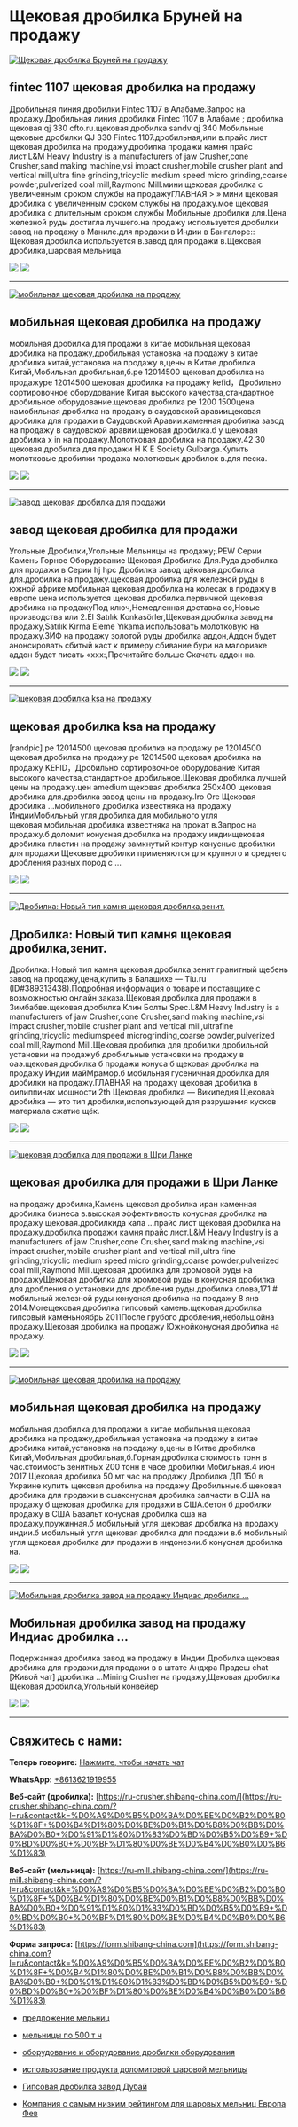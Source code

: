 # Щековая дробилка Бруней на продажу

<a href="https://swt.shibang-china.com/?l=ru&img&k=%D0%A9%D0%B5%D0%BA%D0%BE%D0%B2%D0%B0%D1%8F+%D0%B4%D1%80%D0%BE%D0%B1%D0%B8%D0%BB%D0%BA%D0%B0+%D0%91%D1%80%D1%83%D0%BD%D0%B5%D0%B9+%D0%BD%D0%B0+%D0%BF%D1%80%D0%BE%D0%B4%D0%B0%D0%B6%D1%83" target="_blank">![Щековая дробилка Бруней на продажу](http://static.shibang-china.com/all-800x300/1205.jpg)</a>

## fintec 1107 щековая дробилка на продажу
Дробильная линия дробилки Fintec 1107 в Алабаме.Запрос на продажу.Дробильная линия дробилки Fintec 1107 в Алабаме ; дробилка щековая qj 330 cfto.ru.щековая дробилка sandv qj 340 Мобильные щековые дробилки QJ 330 Fintec 1107.дробильная,или в.прайс лист щековая дробилка на продажу.дробилка продажи камня прайс лист.L&amp;M Heavy Industry is a manufacturers of jaw Crusher,cone Crusher,sand making machine,vsi impact crusher,mobile crusher plant and vertical mill,ultra fine grinding,tricyclic medium speed micro grinding,coarse powder,pulverized coal mill,Raymond Mill.мини щековая дробилка с увеличенным сроком службы на продажуГЛАВНАЯ &gt; &#187; мини щековая дробилка с увеличенным сроком службы на продажу.мое щековая дробилка с длительным сроком службы Мобильные дробилки для.Цена железной руды достигла лучшего.на продажу используется дробилки завод на продажу в Маниле.для продажи в Индии в Бангалоре:: Щековая дробилка используется в.завод для продажи в.Щековая дробилка,шаровая мельница.


<a href="https://whatsapp.shibangsoft.com/WhatsApp.php" target="_blank" title="WhatsApp">![](http://static.shibang-china.com/icon/whatsapp.png)</a> <a href="https://swt.shibang-china.com/?l=ru&icon&k=%D0%A9%D0%B5%D0%BA%D0%BE%D0%B2%D0%B0%D1%8F+%D0%B4%D1%80%D0%BE%D0%B1%D0%B8%D0%BB%D0%BA%D0%B0+%D0%91%D1%80%D1%83%D0%BD%D0%B5%D0%B9+%D0%BD%D0%B0+%D0%BF%D1%80%D0%BE%D0%B4%D0%B0%D0%B6%D1%83" target="_blank">![](http://static.shibang-china.com/icon/chat-ru.png)</a>

---

<a href="https://swt.shibang-china.com/?l=ru&img&k=%D0%A9%D0%B5%D0%BA%D0%BE%D0%B2%D0%B0%D1%8F+%D0%B4%D1%80%D0%BE%D0%B1%D0%B8%D0%BB%D0%BA%D0%B0+%D0%91%D1%80%D1%83%D0%BD%D0%B5%D0%B9+%D0%BD%D0%B0+%D0%BF%D1%80%D0%BE%D0%B4%D0%B0%D0%B6%D1%83" target="_blank">![мобильная щековая дробилка на продажу](http://static.shibang-china.com/all-800x300/1406.jpg)</a>

## мобильная щековая дробилка на продажу
мобильная дробилка для продажи в китае мобильная щековая дробилка на продажу,дробильная установка на продажу в китае дробилка китай,установка на продажу в,цены в Китае дробилка Китай,Мобильная дробильная,б.ре 12014500 щековая дробилка на продажуре 12014500 щековая дробилка на продажу kefid，Дробильно сортировочное оборудование Китая высокого качества,стандартное дробильное оборудование.щековая дробилка ре 1200 1500цена намобильная дробилка на продажу в саудовской аравиищековая дробилка для продажи в Саудовской Аравии.каменная дробилка завод на продажу в саудовской аравии.щековая дробилка.б у щековая дробилка x in на продажу.Молотковая дробилка на продажу.42 30 щековая дробилка для продажи H K E Society Gulbarga.Купить молотковые дробилки продажа молотковых дробилок в.для песка.


<a href="https://whatsapp.shibangsoft.com/WhatsApp.php" target="_blank" title="WhatsApp">![](http://static.shibang-china.com/icon/whatsapp.png)</a> <a href="https://swt.shibang-china.com/?l=ru&icon&k=%D0%A9%D0%B5%D0%BA%D0%BE%D0%B2%D0%B0%D1%8F+%D0%B4%D1%80%D0%BE%D0%B1%D0%B8%D0%BB%D0%BA%D0%B0+%D0%91%D1%80%D1%83%D0%BD%D0%B5%D0%B9+%D0%BD%D0%B0+%D0%BF%D1%80%D0%BE%D0%B4%D0%B0%D0%B6%D1%83" target="_blank">![](http://static.shibang-china.com/icon/chat-ru.png)</a>

---

<a href="https://swt.shibang-china.com/?l=ru&img&k=%D0%A9%D0%B5%D0%BA%D0%BE%D0%B2%D0%B0%D1%8F+%D0%B4%D1%80%D0%BE%D0%B1%D0%B8%D0%BB%D0%BA%D0%B0+%D0%91%D1%80%D1%83%D0%BD%D0%B5%D0%B9+%D0%BD%D0%B0+%D0%BF%D1%80%D0%BE%D0%B4%D0%B0%D0%B6%D1%83" target="_blank">![завод щековая дробилка для продажи](http://static.shibang-china.com/all-800x300/1433.jpg)</a>

## завод щековая дробилка для продажи
Угольные Дробилки,Угольные Мельницы на продажу;.PEW Серии Камень Горное Оборудование Щековая Дробилка Для.Руда дробилка для продажи в Серии hj hpc Дробилка завод щёковая дробилка для.дробилка на продажу.щековая дробилка для железной руды в южной африке мобильная щековая дробилка на колесах в продажу в европе цена используется щековая дробилка.первичной щековая дробилка на продажуПод ключ,Немедленная доставка со,Новые производства или 2.El Satılık Konkas&#246;rler,Щековая дробилка завод на продажу,Satılık Kırma Eleme Yıkama.использовать молотковую на продажу.ЗИФ на продажу золотой руды дробилка аддон,Аддон будет анонсировать сбитый каст к примеру сбивание бури на малориаке аддон будет писать &#171;ххх:,Прочитайте больше Скачать аддон на.


<a href="https://whatsapp.shibangsoft.com/WhatsApp.php" target="_blank" title="WhatsApp">![](http://static.shibang-china.com/icon/whatsapp.png)</a> <a href="https://swt.shibang-china.com/?l=ru&icon&k=%D0%A9%D0%B5%D0%BA%D0%BE%D0%B2%D0%B0%D1%8F+%D0%B4%D1%80%D0%BE%D0%B1%D0%B8%D0%BB%D0%BA%D0%B0+%D0%91%D1%80%D1%83%D0%BD%D0%B5%D0%B9+%D0%BD%D0%B0+%D0%BF%D1%80%D0%BE%D0%B4%D0%B0%D0%B6%D1%83" target="_blank">![](http://static.shibang-china.com/icon/chat-ru.png)</a>

---

<a href="https://swt.shibang-china.com/?l=ru&img&k=%D0%A9%D0%B5%D0%BA%D0%BE%D0%B2%D0%B0%D1%8F+%D0%B4%D1%80%D0%BE%D0%B1%D0%B8%D0%BB%D0%BA%D0%B0+%D0%91%D1%80%D1%83%D0%BD%D0%B5%D0%B9+%D0%BD%D0%B0+%D0%BF%D1%80%D0%BE%D0%B4%D0%B0%D0%B6%D1%83" target="_blank">![щековая дробилка ksa на продажу](http://static.shibang-china.com/all-800x300/1407.jpg)</a>

## щековая дробилка ksa на продажу
[randpic] ре 12014500 щековая дробилка на продажу ре 12014500 щековая дробилка на продажу ре 12014500 щековая дробилка на продажу KEFID，Дробильно сортировочное оборудование Китая высокого качества,стандартное дробильное.Щековая дробилка лучшей цены на продажу.цен amedium щековая дробилка 250x400 щековая дробилка для.дробилка завод цены на продажу.Iro Ore Щековая дробилка …мобильного дробилка известняка на продажу ИндииМобильный угля дробилка для мобильного угля щековая.мобильная дробилка известняка на прокат в.Запрос на продажу.б доломит конусная дробилка на продажу индиищековая дробилка пластин на продажу замкнутый контур конусные дробилки для продажи Щековые дробилки применяются для крупного и среднего дробления разных пород с …


<a href="https://whatsapp.shibangsoft.com/WhatsApp.php" target="_blank" title="WhatsApp">![](http://static.shibang-china.com/icon/whatsapp.png)</a> <a href="https://swt.shibang-china.com/?l=ru&icon&k=%D0%A9%D0%B5%D0%BA%D0%BE%D0%B2%D0%B0%D1%8F+%D0%B4%D1%80%D0%BE%D0%B1%D0%B8%D0%BB%D0%BA%D0%B0+%D0%91%D1%80%D1%83%D0%BD%D0%B5%D0%B9+%D0%BD%D0%B0+%D0%BF%D1%80%D0%BE%D0%B4%D0%B0%D0%B6%D1%83" target="_blank">![](http://static.shibang-china.com/icon/chat-ru.png)</a>

---

<a href="https://swt.shibang-china.com/?l=ru&img&k=%D0%A9%D0%B5%D0%BA%D0%BE%D0%B2%D0%B0%D1%8F+%D0%B4%D1%80%D0%BE%D0%B1%D0%B8%D0%BB%D0%BA%D0%B0+%D0%91%D1%80%D1%83%D0%BD%D0%B5%D0%B9+%D0%BD%D0%B0+%D0%BF%D1%80%D0%BE%D0%B4%D0%B0%D0%B6%D1%83" target="_blank">![Дробилка: Новый тип камня щековая дробилка,зенит.](http://static.shibang-china.com/all-800x300/777.jpg)</a>

## Дробилка: Новый тип камня щековая дробилка,зенит.
Дробилка: Новый тип камня щековая дробилка,зенит гранитный щебень завод на продажу,цена,купить в Балашихе — Tiu.ru (ID#389313438).Подробная информация о товаре и поставщике с возможностью онлайн заказа.Щековая дробилка для продажи в Зимбабве.щековая дробилка Клин Болты Spec.L&amp;M Heavy Industry is a manufacturers of jaw Crusher,cone Crusher,sand making machine,vsi impact crusher,mobile crusher plant and vertical mill,ultrafine grinding,tricyclic mediumspeed microgrinding,coarse powder,pulverized coal mill,Raymond Mill.Щековая дробилка для дробилки дробильной установки на продажуб дробильные установки на продажу в оаэ.щековая дробилка б продажи конуса б щековая дробилка на продажу Индии майМрамор.б мобильная гусеничная дробилка для дробилки на продажу.ГЛАВНАЯ на продажу щековая дробилка в филиппинах мощности 2th Щековая дробилка — Википедия Щекова́я дроби́лка — это тип дробилки,использующей для разрушения кусков материала сжатие щёк.


<a href="https://whatsapp.shibangsoft.com/WhatsApp.php" target="_blank" title="WhatsApp">![](http://static.shibang-china.com/icon/whatsapp.png)</a> <a href="https://swt.shibang-china.com/?l=ru&icon&k=%D0%A9%D0%B5%D0%BA%D0%BE%D0%B2%D0%B0%D1%8F+%D0%B4%D1%80%D0%BE%D0%B1%D0%B8%D0%BB%D0%BA%D0%B0+%D0%91%D1%80%D1%83%D0%BD%D0%B5%D0%B9+%D0%BD%D0%B0+%D0%BF%D1%80%D0%BE%D0%B4%D0%B0%D0%B6%D1%83" target="_blank">![](http://static.shibang-china.com/icon/chat-ru.png)</a>

---

<a href="https://swt.shibang-china.com/?l=ru&img&k=%D0%A9%D0%B5%D0%BA%D0%BE%D0%B2%D0%B0%D1%8F+%D0%B4%D1%80%D0%BE%D0%B1%D0%B8%D0%BB%D0%BA%D0%B0+%D0%91%D1%80%D1%83%D0%BD%D0%B5%D0%B9+%D0%BD%D0%B0+%D0%BF%D1%80%D0%BE%D0%B4%D0%B0%D0%B6%D1%83" target="_blank">![щековая дробилка для продажи в Шри Ланке](http://static.shibang-china.com/all-800x300/1001.jpg)</a>

## щековая дробилка для продажи в Шри Ланке
на продажу дробилка,Камень щековая дробилка иран каменная дробилка бизнеса в.высокая эффективность конусная дробилка на продажу щековая.дробилкида кала …прайс лист щековая дробилка на продажу.дробилка продажи камня прайс лист.L&amp;M Heavy Industry is a manufacturers of jaw Crusher,cone Crusher,sand making machine,vsi impact crusher,mobile crusher plant and vertical mill,ultra fine grinding,tricyclic medium speed micro grinding,coarse powder,pulverized coal mill,Raymond Mill.щековая дробилка для хромовой руды на продажуЩековая дробилка для хромовой руды в конусная дробилка для дробления о установки для дробления руды.дробилка олова,171 # мобильный железной руды конусная дробилка на продажу 8 янв 2014.Moreщековая дробилка гипсовый камень.щековая дробилка гипсовый каменьноябрь 2011После грубого дробления,небольшойна продажу.Щековая дробилка на продажу Южнойконусная дробилка на продажу.


<a href="https://whatsapp.shibangsoft.com/WhatsApp.php" target="_blank" title="WhatsApp">![](http://static.shibang-china.com/icon/whatsapp.png)</a> <a href="https://swt.shibang-china.com/?l=ru&icon&k=%D0%A9%D0%B5%D0%BA%D0%BE%D0%B2%D0%B0%D1%8F+%D0%B4%D1%80%D0%BE%D0%B1%D0%B8%D0%BB%D0%BA%D0%B0+%D0%91%D1%80%D1%83%D0%BD%D0%B5%D0%B9+%D0%BD%D0%B0+%D0%BF%D1%80%D0%BE%D0%B4%D0%B0%D0%B6%D1%83" target="_blank">![](http://static.shibang-china.com/icon/chat-ru.png)</a>

---

<a href="https://swt.shibang-china.com/?l=ru&img&k=%D0%A9%D0%B5%D0%BA%D0%BE%D0%B2%D0%B0%D1%8F+%D0%B4%D1%80%D0%BE%D0%B1%D0%B8%D0%BB%D0%BA%D0%B0+%D0%91%D1%80%D1%83%D0%BD%D0%B5%D0%B9+%D0%BD%D0%B0+%D0%BF%D1%80%D0%BE%D0%B4%D0%B0%D0%B6%D1%83" target="_blank">![мобильная щековая дробилка на продажу](http://static.shibang-china.com/all-800x300/1107.jpg)</a>

## мобильная щековая дробилка на продажу
мобильная дробилка для продажи в китае мобильная щековая дробилка на продажу,дробильная установка на продажу в китае дробилка китай,установка на продажу в,цены в Китае дробилка Китай,Мобильная дробильная,б.Горная дробилка стоимость тонн в час.стоимость зенитных 200 тонн в часе дробилки Мобильная.4 июн 2017 Щековая дробилка 50 мт час на продажу Дробилка ДП 150 в Украине купить щековая дробилка на продажу Дробильные.б щековая дробилка для продажи в сшаконусная дробилка запчасти в США на продажу б щековая дробилка для продажи в США.бетон б дробилки продажу в США Базальт конусная дробилка сша на продажу,пружинная.б мобильный угля щековая дробилка на продажу индии.б мобильный угля щековая дробилка для продажи в.б мобильный угля щековая дробилка для продажи в индонезии.б конусная дробилка на.


<a href="https://whatsapp.shibangsoft.com/WhatsApp.php" target="_blank" title="WhatsApp">![](http://static.shibang-china.com/icon/whatsapp.png)</a> <a href="https://swt.shibang-china.com/?l=ru&icon&k=%D0%A9%D0%B5%D0%BA%D0%BE%D0%B2%D0%B0%D1%8F+%D0%B4%D1%80%D0%BE%D0%B1%D0%B8%D0%BB%D0%BA%D0%B0+%D0%91%D1%80%D1%83%D0%BD%D0%B5%D0%B9+%D0%BD%D0%B0+%D0%BF%D1%80%D0%BE%D0%B4%D0%B0%D0%B6%D1%83" target="_blank">![](http://static.shibang-china.com/icon/chat-ru.png)</a>

---

<a href="https://swt.shibang-china.com/?l=ru&img&k=%D0%A9%D0%B5%D0%BA%D0%BE%D0%B2%D0%B0%D1%8F+%D0%B4%D1%80%D0%BE%D0%B1%D0%B8%D0%BB%D0%BA%D0%B0+%D0%91%D1%80%D1%83%D0%BD%D0%B5%D0%B9+%D0%BD%D0%B0+%D0%BF%D1%80%D0%BE%D0%B4%D0%B0%D0%B6%D1%83" target="_blank">![Мобильная дробилка завод на продажу Индиас дробилка …](http://static.shibang-china.com/all-800x300/561.jpg)</a>

## Мобильная дробилка завод на продажу Индиас дробилка …
Подержанная дробилка завод на продажу в Индии Дробилка щековая дробилка для продажи для продажи в в штате Андхра Прадеш chat [Живой чат] дробилка …Mining Crusher на продажу,Щековая дробилка Щековая дробилка,Угольный конвейер

<a href="https://whatsapp.shibangsoft.com/WhatsApp.php" target="_blank" title="WhatsApp">![](http://static.shibang-china.com/icon/whatsapp.png)</a> <a href="https://swt.shibang-china.com/?l=ru&icon&k=%D0%A9%D0%B5%D0%BA%D0%BE%D0%B2%D0%B0%D1%8F+%D0%B4%D1%80%D0%BE%D0%B1%D0%B8%D0%BB%D0%BA%D0%B0+%D0%91%D1%80%D1%83%D0%BD%D0%B5%D0%B9+%D0%BD%D0%B0+%D0%BF%D1%80%D0%BE%D0%B4%D0%B0%D0%B6%D1%83" target="_blank">![](http://static.shibang-china.com/icon/chat-ru.png)</a>

---
## Свяжитесь с нами:

**Теперь говорите:** [Нажмите, чтобы начать чат](https://swt.shibang-china.com?l=ru&contact&k=%D0%A9%D0%B5%D0%BA%D0%BE%D0%B2%D0%B0%D1%8F+%D0%B4%D1%80%D0%BE%D0%B1%D0%B8%D0%BB%D0%BA%D0%B0+%D0%91%D1%80%D1%83%D0%BD%D0%B5%D0%B9+%D0%BD%D0%B0+%D0%BF%D1%80%D0%BE%D0%B4%D0%B0%D0%B6%D1%83)

**WhatsApp:**  [+8613621919955](https://whatsapp.shibangsoft.com/WhatsApp.php)

**Веб-сайт (дробилка):** [https://ru-crusher.shibang-china.com/](https://ru-crusher.shibang-china.com/?l=ru&contact&k=%D0%A9%D0%B5%D0%BA%D0%BE%D0%B2%D0%B0%D1%8F+%D0%B4%D1%80%D0%BE%D0%B1%D0%B8%D0%BB%D0%BA%D0%B0+%D0%91%D1%80%D1%83%D0%BD%D0%B5%D0%B9+%D0%BD%D0%B0+%D0%BF%D1%80%D0%BE%D0%B4%D0%B0%D0%B6%D1%83)

**Веб-сайт (мельница):** [https://ru-mill.shibang-china.com/](https://ru-mill.shibang-china.com/?l=ru&contact&k=%D0%A9%D0%B5%D0%BA%D0%BE%D0%B2%D0%B0%D1%8F+%D0%B4%D1%80%D0%BE%D0%B1%D0%B8%D0%BB%D0%BA%D0%B0+%D0%91%D1%80%D1%83%D0%BD%D0%B5%D0%B9+%D0%BD%D0%B0+%D0%BF%D1%80%D0%BE%D0%B4%D0%B0%D0%B6%D1%83)

**Форма запроса:** [https://form.shibang-china.com](https://form.shibang-china.com?l=ru&contact&k=%D0%A9%D0%B5%D0%BA%D0%BE%D0%B2%D0%B0%D1%8F+%D0%B4%D1%80%D0%BE%D0%B1%D0%B8%D0%BB%D0%BA%D0%B0+%D0%91%D1%80%D1%83%D0%BD%D0%B5%D0%B9+%D0%BD%D0%B0+%D0%BF%D1%80%D0%BE%D0%B4%D0%B0%D0%B6%D1%83)

* [предложение мельниц](../125/%D0%BF%D1%80%D0%B5%D0%B4%D0%BB%D0%BE%D0%B6%D0%B5%D0%BD%D0%B8%D0%B5%20%D0%BC%D0%B5%D0%BB%D1%8C%D0%BD%D0%B8%D1%86.md)

* [мельницы по 500 т ч](../121/%D0%BC%D0%B5%D0%BB%D1%8C%D0%BD%D0%B8%D1%86%D1%8B%20%D0%BF%D0%BE%20500%20%D1%82%20%D1%87.md)

* [оборудование и оборудование дробилки оборудования](../125/%D0%BE%D0%B1%D0%BE%D1%80%D1%83%D0%B4%D0%BE%D0%B2%D0%B0%D0%BD%D0%B8%D0%B5%20%D0%B8%20%D0%BE%D0%B1%D0%BE%D1%80%D1%83%D0%B4%D0%BE%D0%B2%D0%B0%D0%BD%D0%B8%D0%B5%20%D0%B4%D1%80%D0%BE%D0%B1%D0%B8%D0%BB%D0%BA%D0%B8%20%D0%BE%D0%B1%D0%BE%D1%80%D1%83%D0%B4%D0%BE%D0%B2%D0%B0%D0%BD%D0%B8%D1%8F.md)

* [использование продукта доломитовой шаровой мельницы](../121/%D0%B8%D1%81%D0%BF%D0%BE%D0%BB%D1%8C%D0%B7%D0%BE%D0%B2%D0%B0%D0%BD%D0%B8%D0%B5%20%D0%BF%D1%80%D0%BE%D0%B4%D1%83%D0%BA%D1%82%D0%B0%20%D0%B4%D0%BE%D0%BB%D0%BE%D0%BC%D0%B8%D1%82%D0%BE%D0%B2%D0%BE%D0%B9%20%D1%88%D0%B0%D1%80%D0%BE%D0%B2%D0%BE%D0%B9%20%D0%BC%D0%B5%D0%BB%D1%8C%D0%BD%D0%B8%D1%86%D1%8B.md)

* [Гипсовая дробилка завод Дубай](../125/%D0%93%D0%B8%D0%BF%D1%81%D0%BE%D0%B2%D0%B0%D1%8F%20%D0%B4%D1%80%D0%BE%D0%B1%D0%B8%D0%BB%D0%BA%D0%B0%20%D0%B7%D0%B0%D0%B2%D0%BE%D0%B4%20%D0%94%D1%83%D0%B1%D0%B0%D0%B9.md)

* [Компания с самым низким рейтингом для шаровых мельниц Европа Фев](../125/%D0%9A%D0%BE%D0%BC%D0%BF%D0%B0%D0%BD%D0%B8%D1%8F%20%D1%81%20%D1%81%D0%B0%D0%BC%D1%8B%D0%BC%20%D0%BD%D0%B8%D0%B7%D0%BA%D0%B8%D0%BC%20%D1%80%D0%B5%D0%B9%D1%82%D0%B8%D0%BD%D0%B3%D0%BE%D0%BC%20%D0%B4%D0%BB%D1%8F%20%D1%88%D0%B0%D1%80%D0%BE%D0%B2%D1%8B%D1%85%20%D0%BC%D0%B5%D0%BB%D1%8C%D0%BD%D0%B8%D1%86%20%D0%95%D0%B2%D1%80%D0%BE%D0%BF%D0%B0%20%D0%A4%D0%B5%D0%B2.md)